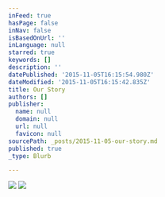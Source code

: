```yaml
---
inFeed: true
hasPage: false
inNav: false
isBasedOnUrl: ''
inLanguage: null
starred: true
keywords: []
description: ''
datePublished: '2015-11-05T16:15:54.980Z'
dateModified: '2015-11-05T16:15:42.835Z'
title: Our Story
authors: []
publisher:
  name: null
  domain: null
  url: null
  favicon: null
sourcePath: _posts/2015-11-05-our-story.md
published: true
_type: Blurb

---
```

![](https://the-grid-user-content.s3-us-west-2.amazonaws.com/7e0ae76e-7214-4bb6-a16a-84354c629888.jpg)
![](https://the-grid-user-content.s3-us-west-2.amazonaws.com/ebef7bc2-49f9-4061-a870-59f27bba7bb6.jpg)